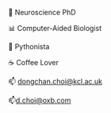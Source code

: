 🧠 Neuroscience PhD

📊 Computer-Aided Biologist

🐍 Pythonista

☕ Coffee Lover

📫 dongchan.choi@kcl.ac.uk

📫d.choi@oxb.com




<!--
**chedongchan/chedongchan** is a ✨ _special_ ✨ repository because its `README.md` (this file) appears on your GitHub profile.

Here are some ideas to get you started:

- 🔭 I’m currently working on ...
- 🌱 I’m currently learning ...
- 👯 I’m looking to collaborate on ...
- 🤔 I’m looking for help with ...
- 💬 Ask me about ...
- 📫 How to reach me: ...
- 😄 Pronouns: ...
- ⚡ Fun fact: ...
-->
